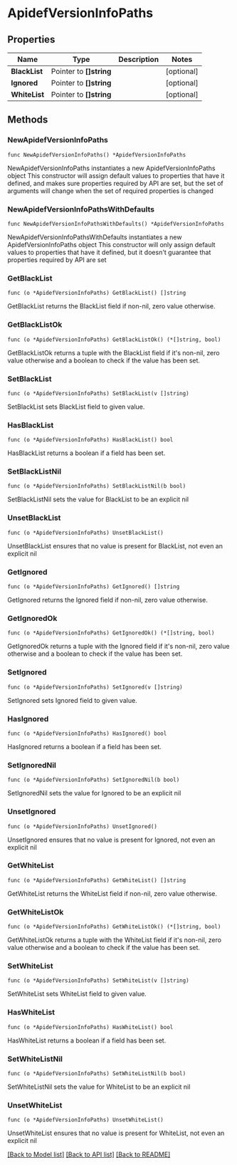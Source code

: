 # ApidefVersionInfoPaths

## Properties

Name | Type | Description | Notes
------------ | ------------- | ------------- | -------------
**BlackList** | Pointer to **[]string** |  | [optional] 
**Ignored** | Pointer to **[]string** |  | [optional] 
**WhiteList** | Pointer to **[]string** |  | [optional] 

## Methods

### NewApidefVersionInfoPaths

`func NewApidefVersionInfoPaths() *ApidefVersionInfoPaths`

NewApidefVersionInfoPaths instantiates a new ApidefVersionInfoPaths object
This constructor will assign default values to properties that have it defined,
and makes sure properties required by API are set, but the set of arguments
will change when the set of required properties is changed

### NewApidefVersionInfoPathsWithDefaults

`func NewApidefVersionInfoPathsWithDefaults() *ApidefVersionInfoPaths`

NewApidefVersionInfoPathsWithDefaults instantiates a new ApidefVersionInfoPaths object
This constructor will only assign default values to properties that have it defined,
but it doesn't guarantee that properties required by API are set

### GetBlackList

`func (o *ApidefVersionInfoPaths) GetBlackList() []string`

GetBlackList returns the BlackList field if non-nil, zero value otherwise.

### GetBlackListOk

`func (o *ApidefVersionInfoPaths) GetBlackListOk() (*[]string, bool)`

GetBlackListOk returns a tuple with the BlackList field if it's non-nil, zero value otherwise
and a boolean to check if the value has been set.

### SetBlackList

`func (o *ApidefVersionInfoPaths) SetBlackList(v []string)`

SetBlackList sets BlackList field to given value.

### HasBlackList

`func (o *ApidefVersionInfoPaths) HasBlackList() bool`

HasBlackList returns a boolean if a field has been set.

### SetBlackListNil

`func (o *ApidefVersionInfoPaths) SetBlackListNil(b bool)`

 SetBlackListNil sets the value for BlackList to be an explicit nil

### UnsetBlackList
`func (o *ApidefVersionInfoPaths) UnsetBlackList()`

UnsetBlackList ensures that no value is present for BlackList, not even an explicit nil
### GetIgnored

`func (o *ApidefVersionInfoPaths) GetIgnored() []string`

GetIgnored returns the Ignored field if non-nil, zero value otherwise.

### GetIgnoredOk

`func (o *ApidefVersionInfoPaths) GetIgnoredOk() (*[]string, bool)`

GetIgnoredOk returns a tuple with the Ignored field if it's non-nil, zero value otherwise
and a boolean to check if the value has been set.

### SetIgnored

`func (o *ApidefVersionInfoPaths) SetIgnored(v []string)`

SetIgnored sets Ignored field to given value.

### HasIgnored

`func (o *ApidefVersionInfoPaths) HasIgnored() bool`

HasIgnored returns a boolean if a field has been set.

### SetIgnoredNil

`func (o *ApidefVersionInfoPaths) SetIgnoredNil(b bool)`

 SetIgnoredNil sets the value for Ignored to be an explicit nil

### UnsetIgnored
`func (o *ApidefVersionInfoPaths) UnsetIgnored()`

UnsetIgnored ensures that no value is present for Ignored, not even an explicit nil
### GetWhiteList

`func (o *ApidefVersionInfoPaths) GetWhiteList() []string`

GetWhiteList returns the WhiteList field if non-nil, zero value otherwise.

### GetWhiteListOk

`func (o *ApidefVersionInfoPaths) GetWhiteListOk() (*[]string, bool)`

GetWhiteListOk returns a tuple with the WhiteList field if it's non-nil, zero value otherwise
and a boolean to check if the value has been set.

### SetWhiteList

`func (o *ApidefVersionInfoPaths) SetWhiteList(v []string)`

SetWhiteList sets WhiteList field to given value.

### HasWhiteList

`func (o *ApidefVersionInfoPaths) HasWhiteList() bool`

HasWhiteList returns a boolean if a field has been set.

### SetWhiteListNil

`func (o *ApidefVersionInfoPaths) SetWhiteListNil(b bool)`

 SetWhiteListNil sets the value for WhiteList to be an explicit nil

### UnsetWhiteList
`func (o *ApidefVersionInfoPaths) UnsetWhiteList()`

UnsetWhiteList ensures that no value is present for WhiteList, not even an explicit nil

[[Back to Model list]](../README.md#documentation-for-models) [[Back to API list]](../README.md#documentation-for-api-endpoints) [[Back to README]](../README.md)


